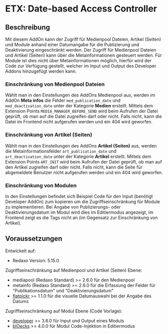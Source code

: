 # ETX: Date-based Access Controller

## Beschreibung

Mit diesem AddOn kann der Zugriff für Medienpool Dateien, Artikel (Seiten) und Module anhand einer Datumangabe für die Publizierung und Deaktivierung eingeschränkt werden. Der Zugriff für Medienpool Dateien und Artikel (Seiten) kann über die Metainformationen gesteuert werden. Für Module ist dies nicht über Metainformationen möglich, hierfür wird der Code zur Verfügung gestellt, welcher im Input und Output des Developer Addons hinzugefügt werden kann.

### Einschränkung von Medienpool Dateien

Wählt man in den Einstellungen des AddOns Medienpool aus, werden im AddOn **Meta infos** die Felder `med_publication_date` und `med_deactivation_date` unter der Kategorie **Medien** erstellt. Mittels dem Extension Points `MEDIA_MANAGER_BEFORE_SEND` wird beim Aufrufen der Datei geprüft, ob man auf die Datei zugreifen darf oder nicht. Falls nicht, kann die Datei im Frontend nicht aufgerufen werden und ein 404 wird geworfen.

### Einschränkung von Artikel (Seiten)

Wählt man in den Einstellungen des AddOns **Artikel (Seiten)** aus, werden die Metainformationsfelder `art_publication_date` und `art_deactivation_date` unter der Kategorie **Artikel** erstellt. Mittels dem Extension Points `ART_INIT` wird beim Aufrufen der Datei geprüft, ob man auf den Artikel zugreifen darf oder nicht. Falls nicht, kann die Seite für abgemeldete Benutzer nicht aufgerufen werden und ein 404 wird geworfen.

### Einschränkung von Modulen

In den Einstellungen befindet sich Beispiel Code für den Input (benötigt Developer AddOn) zum kopieren um die Zugriffseinschränkung für Module zu implementieren. Bei Angabe von Publizierungs- oder Deaktivierungsdatum im Modul wird dies im Editiermodus angezeigt, im Frontend zeigt es die Tags nicht an (im Gegensatz zur Einschränkung von Artikel).

## Voraussetzungen

Entwickelt auf:

- Redaxo Version: 5.15.0

Zugriffseinschränkung auf Medienpool und Artikel (Seiten) Ebene:

- mediapool (Redaxo Standard) >= 2.6.0 für den Medienpool
- metainfo (Redaxo Standard) >= 2.6.0 für die Erfassung der Felder für "Publikationsdatum" und "Deaktivierungsdatum"
- [flatpickr](https://github.com/FriendsOfREDAXO/flatpickr) >= 1.1.0 für die visuelle Datumauswahl bei der Angabe des Datums

Zugriffseinschränkung auf Modul Ebene (Code Vorlage):

- [developer](https://github.com/FriendsOfREDAXO/developer) >= 3.6.0 für Input und Output eines Moduls
- [blOecks](https://github.com/FriendsOfREDAXO/bloecks) >= 4.0.0 für Modul Code-Injektion in Editiermodus

